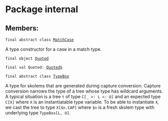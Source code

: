 # Package internal
## Members:
<pre><code class="language-scala" >final abstract class <a href="./MatchCase.md">MatchCase</a></pre></code>
A type constructor for a case in a match type.

<pre><code class="language-scala" >final object <a href="./Quoted.md">Quoted</a></pre></code>
<pre><code class="language-scala" >final val Quoted: <a href="./Quoted$.md">Quoted$</a></pre></code>

<pre><code class="language-scala" >final abstract class <a href="./TypeBox.md">TypeBox</a></pre></code>
A type for skolems that are generated during capture conversion. Capture conversion
narrows the type of a tree whose type has wildcard arguments. A typical situation
is a tree `t` of type `C[_ >: L <: U]` and an expected type `C[X]` where `X` is an
instantiatable type variable. To be able to instantiate `X`, we cast the tree to type
`X[$n.CAP]` where `$n` is a fresh skolem type with underlying type `TypeBox[L, U]`.

